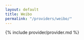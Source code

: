 ```yaml
---
layout: default
title: Weibo
permalink: "/providers/weibo/"
---
```


{% include provider/provider.md %}
